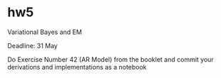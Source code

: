 # hw5
Variational Bayes and EM

Deadline: 31 May

Do Exercise Number 42 (AR Model) from the booklet and commit your derivations and implementations as a notebook
